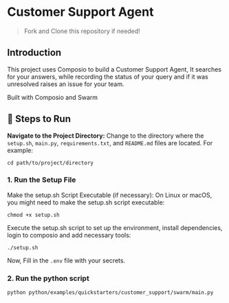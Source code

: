# Customer Support Agent
> Fork and Clone this repository if needed!

## Introduction
This project uses Composio to build a Customer Support Agent, It searches for your answers, while recording the status of your query and if it was unresolved raises an issue for your team.

Built with Composio and Swarm


## 👣 Steps to Run
**Navigate to the Project Directory:**
Change to the directory where the `setup.sh`, `main.py`, `requirements.txt`, and `README.md` files are located. For example:
```shell
cd path/to/project/directory
```

### 1. Run the Setup File
Make the setup.sh Script Executable (if necessary):
On Linux or macOS, you might need to make the setup.sh script executable:
```shell
chmod +x setup.sh
```
Execute the setup.sh script to set up the environment, install dependencies, login to composio and 
add necessary tools:
```shell
./setup.sh
```
Now, Fill in the `.env` file with your secrets.

### 2. Run the python script
```shell
python python/examples/quickstarters/customer_support/swarm/main.py
```
